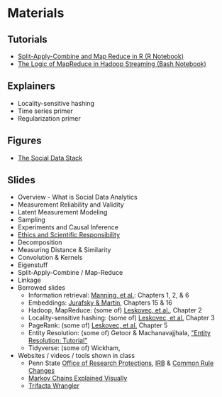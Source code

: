 # Materials

## Tutorials

* [Split-Apply-Combine and Map Reduce in R (R Notebook)](https://burtmonroe.github.io/SoDA501/Materials/SplitApplyCombine_R/)
* [The Logic of MapReduce in Hadoop Streaming (Bash Notebook)](https://burtmonroe.github.io/SoDA501/Materials/SplitApplyCombine_MapReduce)

## Explainers
* Locality-sensitive hashing
* Time series primer
* Regularization primer

## Figures

* [The Social Data Stack](https://burtmonroe.github.io/SoDA501/Materials/sodastack.png)

## Slides

* Overview - What is Social Data Analytics
* Measurement Reliability and Validity
* Latent Measurement Modeling
* Sampling
* Experiments and Causal Inference
* [Ethics and Scientific Responsibility](https://burtmonroe.github.io/SoDA501/Materials/Slides/SoDA501Ethics2018.pdf)
* Decomposition
* Measuring Distance & Similarity
* Convolution & Kernels
* Eigenstuff
* Split-Apply-Combine / Map-Reduce
* Linkage
* Borrowed slides
  * Information retrieval: [Manning, et al.](https://nlp.stanford.edu/IR-book/): Chapters 1, 2, & 6
  * Embeddings: [Jurafsky & Martin](https://web.stanford.edu/~jurafsky/slp3/), Chapters 15 & 16
  * Hadoop, MapReduce: (some of) [Leskovec, et al.](http://www.mmds.org), Chapter 2
  * Locality-sensitive hashing: (some of) [Leskovec, et al.](http://www.mmds.org) Chapter 3
  * PageRank: (some of) [Leskovec, et al.](http://www.mmds.org) Chapter 5
  * Entity Resolution: (some of) Getoor & Machanavajjhala, ["Entity Resolution: Tutorial"](http://vldb.org/pvldb/vol5/p2018_lisegetoor_vldb2012.pdf)
  * Tidyverse: (some of) Wickham,
* Websites / videos / tools shown in class
  * Penn State [Office of Research Protections](https://www.research.psu.edu/orp), [IRB](https://www.research.psu.edu/irb) & [Common Rule Changes](https://www.research.psu.edu/irb/commonrulechanges)
  * [Markov Chains Explained Visually](http://setosa.io/ev/markov-chains/)
  * [Trifacta Wrangler](https://www.trifacta.com/products/wrangler/)

